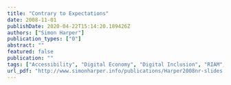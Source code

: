 ```yaml
---
title: "Contrary to Expectations"
date: 2008-11-01
publishDate: 2020-04-22T15:14:20.189426Z
authors: ["Simon Harper"]
publication_types: ["0"]
abstract: ""
featured: false
publication: ""
tags: ["Accessibility", "Digital Economy", "Digital Inclusion", "RIAM", "Web Accessibility"]
url_pdf: "http://www.simonharper.info/publications/Harper2008nr-slides.pdf"
---
```


